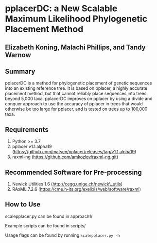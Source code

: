 # pplacerDC: a New Scalable Maximum Likelihood Phylogenetic Placement Method

## Elizabeth Koning, Malachi Phillips, and Tandy Warnow

## Summary

pplacerDC is a method for phylogenetic placement of genetic sequences into an existing reference tree. It is based on pplacer, a highly accurate placement method, but that cannot reliably place sequences into trees beyond 5,000 taxa. pplacerDC improves on pplacer by using a divide and conquer approach to use the accuracy of pplacer in trees that would otherwise be too large for pplacer, and is tested on trees up to 100,000 taxa.

## Requirements

1. Python >= 3.7
2. pplacer v1.1.alpha19 (https://github.com/matsen/pplacer/releases/tag/v1.1.alpha19)
3. raxml-ng (https://github.com/amkozlov/raxml-ng.git) 

## Recommended Software for Pre-processing

1. Newick Utilities 1.6 (http://cegg.unige.ch/newick\_utils)
2. RAxML 7.2.6 (https://cme.h-its.org/exelixis/web/software/raxml)

## How to Use

scalepplacer.py can be found in approach1/

Example scripts can be found in scripts/

Usage flags can be found by running `scalepplacer.py -h`

